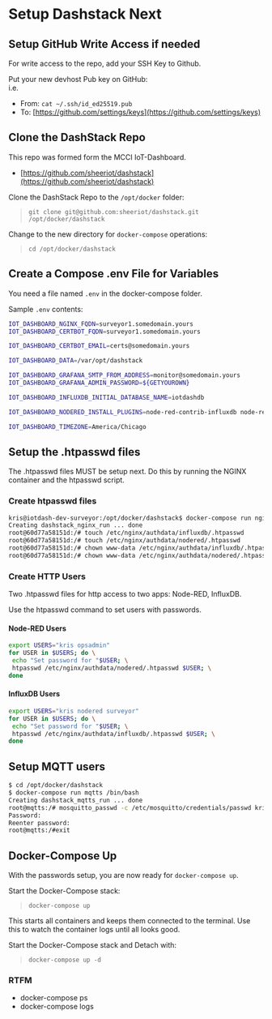# Setup Dashstack Next

## Setup GitHub Write Access if needed

For write access to the repo, add your SSH Key to Github.

Put your new devhost Pub key on GitHub:\
i.e.

* From: `cat ~/.ssh/id_ed25519.pub`
* To: [https://github.com/settings/keys](https://github.com/settings/keys)

## Clone the DashStack Repo

This repo was formed form the MCCI IoT-Dashboard.

* [https://github.com/sheeriot/dashstack](https://github.com/sheeriot/dashstack)

Clone the DashStack Repo to the `/opt/docker` folder:

>`git clone git@github.com:sheeriot/dashstack.git /opt/docker/dashstack`

Change to the new directory for `docker-compose` operations:

>`cd /opt/docker/dashstack`

## Create a Compose .env File for Variables

You need a file named `.env` in the docker-compose folder.

Sample `.env` contents:

```bash
IOT_DASHBOARD_NGINX_FQDN=surveyor1.somedomain.yours
IOT_DASHBOARD_CERTBOT_FQDN=surveyor1.somedomain.yours

IOT_DASHBOARD_CERTBOT_EMAIL=certs@somedomain.yours

IOT_DASHBOARD_DATA=/var/opt/dashstack

IOT_DASHBOARD_GRAFANA_SMTP_FROM_ADDRESS=monitor@somedomain.yours
IOT_DASHBOARD_GRAFANA_ADMIN_PASSWORD=${GETYOUROWN}

IOT_DASHBOARD_INFLUXDB_INITIAL_DATABASE_NAME=iotdashdb

IOT_DASHBOARD_NODERED_INSTALL_PLUGINS=node-red-contrib-influxdb node-red-node-base64

IOT_DASHBOARD_TIMEZONE=America/Chicago
```

## Setup the .htpasswd files

The .htpasswd files MUST be setup next. Do this by running the NGINX container and the htpasswd script.

### Create htpasswd files

```bash
kris@iotdash-dev-surveyor:/opt/docker/dashstack$ docker-compose run nginx bash
Creating dashstack_nginx_run ... done
root@60d77a58151d:/# touch /etc/nginx/authdata/influxdb/.htpasswd
root@60d77a58151d:/# touch /etc/nginx/authdata/nodered/.htpasswd
root@60d77a58151d:/# chown www-data /etc/nginx/authdata/influxdb/.htpasswd
root@60d77a58151d:/# chown www-data /etc/nginx/authdata/nodered/.htpasswd
```

### Create HTTP Users

Two .htpasswd files for http access to two apps: Node-RED, InfluxDB.

Use the htpasswd command to set users with passwords.

#### Node-RED Users

```bash
export USERS="kris opsadmin"
for USER in $USERS; do \
 echo "Set password for "$USER; \
 htpasswd /etc/nginx/authdata/nodered/.htpasswd $USER; \
done
```

#### InfluxDB Users

```bash
export USERS="kris nodered surveyor"
for USER in $USERS; do \
 echo "Set password for "$USER; \
 htpasswd /etc/nginx/authdata/influxdb/.htpasswd $USER; \
done
```

## Setup MQTT users

```bash
$ cd /opt/docker/dashstack
$ docker-compose run mqtts /bin/bash
Creating dashstack_mqtts_run ... done
root@mqtts:/# mosquitto_passwd -c /etc/mosquitto/credentials/passwd kris
Password: 
Reenter password:
root@mqtts:/#exit
```

## Docker-Compose Up

With the passwords setup, you are now ready for `docker-compose up`.

Start the Docker-Compose stack:

> `docker-compose up`

This starts all containers and keeps them connected to the terminal. Use this to watch the container logs until all looks good.

Start the Docker-Compose stack and Detach with:

> `docker-compose up -d`

### RTFM

* docker-compose ps
* docker-compose logs
